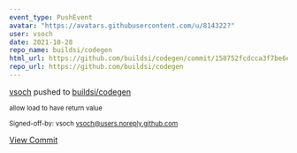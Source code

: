 ```yaml
---
event_type: PushEvent
avatar: "https://avatars.githubusercontent.com/u/814322?"
user: vsoch
date: 2021-10-28
repo_name: buildsi/codegen
html_url: https://github.com/buildsi/codegen/commit/158752fcdcca3f7be6e1dcab45d146226da3b75a
repo_url: https://github.com/buildsi/codegen
---
```


<a href='https://github.com/vsoch' target='_blank'>vsoch</a> pushed to <a href='https://github.com/buildsi/codegen' target='_blank'>buildsi/codegen</a>

<small>allow load to have return value

Signed-off-by: vsoch <vsoch@users.noreply.github.com></small>

<a href='https://github.com/buildsi/codegen/commit/158752fcdcca3f7be6e1dcab45d146226da3b75a' target='_blank'>View Commit</a>